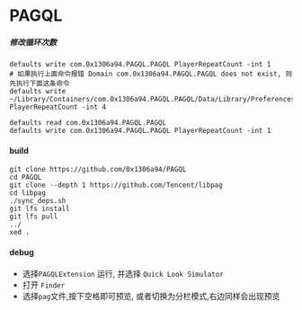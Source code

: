 # PAGQL


##### 修改循环次数

```
defaults write com.0x1306a94.PAGQL.PAGQL PlayerRepeatCount -int 1
# 如果执行上面命令报错 Domain com.0x1306a94.PAGQL.PAGQL does not exist, 则先执行下面这条命令
defaults write ~/Library/Containers/com.0x1306a94.PAGQL.PAGQL/Data/Library/Preferences/com.0x1306a94.PAGQL.PAGQL PlayerRepeatCount -int 4

defaults read com.0x1306a94.PAGQL.PAGQL
defaults write com.0x1306a94.PAGQL.PAGQL PlayerRepeatCount -int 1
```
#### build

```shell
git clone https://github.com/0x1306a94/PAGQL
cd PAGQL
git clone --depth 1 https://github.com/Tencent/libpag
cd libpag
./sync_deps.sh
git lfs install
git lfs pull
../
xed .
```
#### debug
* 选择`PAGQLExtension` 运行, 并选择 `Quick Look Simulator`
* 打开 `Finder` 
* 选择`pag`文件,按下空格即可预览, 或者切换为分栏模式,右边同样会出现预览
